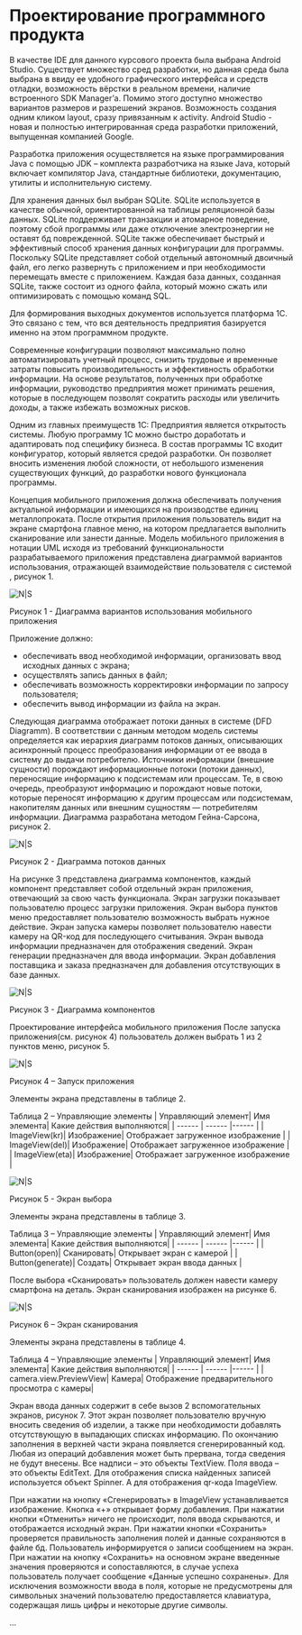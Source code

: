 # Проектирование программного продукта

В качестве IDE для данного курсового проекта была выбрана Android Studio. Существует множество сред разработки, но данная среда была выбрана в ввиду ее удобного графического интерфейса и средств отладки, возможность вёрстки в реальном времени, наличие встроенного SDK Manager’а. Помимо этого доступно множество вариантов размеров и разрешений экранов. Возможность создания одним кликом layout, сразу привязанным к activity. Android Studio - новая и полностью интегрированная среда разработки приложений, выпущенная компанией Google.  

Разработка приложения осуществляется на языке программирования Java с помощью JDK – комплекта разработчика на языке Java, который включает компилятор Java, стандартные библиотеки, документацию, утилиты и исполнительную систему.

Для хранения данных был выбран SQLite. SQLite используется в качестве обычной, ориентированной на таблицы реляционной базы данных. SQLite поддерживает транзакции и атомарное поведение, поэтому сбой программы или даже отключение электроэнергии не оставят бд поврежденной. SQLite также обеспечивает быстрый и эффективный способ хранения данных конфигурации для программы. Поскольку SQLite представляет собой отдельный автономный двоичный файл, его легко развернуть с приложением и при необходимости перемещать вместе с приложением. Каждая база данных, созданная SQLite, также состоит из одного файла, который можно сжать или оптимизировать с помощью команд SQL.

Для формирования выходных документов используется платформа 1С. Это связано с тем, что вся деятельность предприятия базируется именно на этом программном продукте.

Современные конфигурации позволяют максимально полно автоматизировать учетный процесс, снизить трудовые и временные затраты повысить производительность и эффективность обработки информации. На основе результатов, полученных при обработке информации, руководство предприятия может принимать решения, которые в последующем позволят сократить расходы или увеличить доходы, а также избежать возможных рисков.

Одним из главных преимуществ 1С: Предприятия является открытость системы. Любую программу 1С можно быстро доработать и адаптировать под специфику бизнеса. В состав программы 1С входит конфигуратор, который является средой разработки. Он позволяет вносить изменения любой сложности, от небольшого изменения существующих функций, до разработки нового функционала программы.

Концепция мобильного приложения должна обеспечивать получения актуальной информации и имеющихся на производстве единиц металлопроката. После открытия приложения пользователь видит на экране смартфона главное меню, на котором предлагается выполнить сканирование или занести данные. Модель мобильного приложения в нотации UML исходя из требований функциональности разрабатываемого приложения представлена диаграммой вариантов использования, отражающей взаимодействие пользователя с системой , рисунок 1.

![N|S](https://github.com/TatianaChes/KP/blob/master/Рисунок1.png)

Рисунок 1 - Диаграмма вариантов использования мобильного приложения

Приложение должно:
- обеспечивать ввод необходимой информации, организовать ввод исходных данных с экрана;
- осуществлять запись данных в файл;
- обеспечивать возможность корректировки информации по запросу пользователя;
- обеспечить вывод информации из файла на экран.

Следующая диаграмма отображает потоки данных в системе (DFD Diagramm). В соответствии с данным методом модель системы определяется как иерархия диаграмм потоков данных, описывающих асинхронный процесс преобразования информации от ее ввода в систему до выдачи потребителю. Источники информации (внешние сущности) порождают информационные потоки (потоки данных), переносящие информацию к подсистемам или процессам. Те, в свою очередь, преобразуют информацию и порождают новые потоки, которые переносят информацию к другим процессам или подсистемам, накопителям данных или внешним сущностям — потребителям информации. Диаграмма разработана методом Гейна-Сарсона, рисунок 2.

![N|S](https://github.com/TatianaChes/KP/blob/master/Рисунок2.png)

Рисунок 2 - Диаграмма потоков данных

На рисунке 3 представлена диаграмма компонентов, каждый компонент представляет собой отдельный экран приложения, отвечающий за свою часть функционала.
Экран загрузки показывает пользователю процесс загрузки приложения.
Экран выбора пунктов меню предоставляет пользователю возможность выбрать нужное действие.
Экран запуска камеры позволяет пользователю навести камеру на QR-код для последующего считывания.
Экран вывода информации предназначен для отображения сведений.
Экран генерации предназначен для ввода информации.
Экран добавления поставщика и заказа предназначен для добавления отсутствующих в базе данных.

![N|S](https://github.com/TatianaChes/KP/blob/master/Рисунок3.png)

Рисунок 3 - Диаграмма компонентов

Проектирование интерфейса мобильного приложения После запуска приложения(см. рисунок 4) пользователь должен выбрать 1 из 2
пунктов меню, рисунок 5.

![N|S](https://github.com/TatianaChes/KP/blob/master/Рисунок4.png)

Рисунок 4 – Запуск приложения

Элементы экрана представлены в таблице 2.

Таблица 2 – Управляющие элементы
| Управляющий элемент| Имя элемента| Какие действия выполняются|
| ------ | ------ |------ |
| ImageView(kr)| Изображение| Отображает загруженное изображение |
| ImageView(del)| Изображение| Отображает загруженное изображение |
| ImageView(eta)| Изображение| Отображает загруженное изображение |

![N|S](https://github.com/TatianaChes/KP/blob/master/Рисунок5.png)

Рисунок 5 - Экран выбора

Элементы экрана представлены в таблице 3.

Таблица 3 – Управляющие элементы
| Управляющий элемент| Имя элемента| Какие действия выполняются|
| ------ | ------ |------ |
| Button(open)| Сканировать| Открывает экран с камерой |
| Button(generate)| Создать| Открывает экран ввода данных |

После выбора «Сканировать» пользователь должен навести камеру смартфона на деталь. Экран сканирования изображен на рисунке 6.

![N|S](https://github.com/TatianaChes/KP/blob/master/Рисунок6.png)

Рисунок 6 – Экран сканирования

Элементы экрана представлены в таблице 4.

Таблица 4 – Управляющие элементы
| Управляющий элемент| Имя элемента| Какие действия выполняются|
| ------ | ------ |------ |
| camera.view.PreviewView| Камера| Отображение предварительного просмотра с камеры|

Экран ввода данных содержит в себе вызов 2 вспомогательных экранов, рисунок 7. Этот экран позволяет пользователю вручную вносить сведения об изделии, а также при необходимости добавлять отсутствующую в выпадающих списках информацию. По окончанию заполнения в верхней части экрана появляется сгенерированный код. Любая из операций добавления может быть прервана, тогда сведения не будут внесены. Все надписи – это объекты TextView. Поля ввода – это объекты EditText. Для отображения списка найденных записей используется объект Spinner. А для отображения qr-кода ImageView. 

При нажатии на кнопку «Сгенерировать» в ImageView устанавливается изображение. Кнопка «+» открывает форму добавления. При нажатии кнопки «Отменить» ничего не происходит, поля ввода скрываются, и отображается исходный экран. При нажатии кнопки «Сохранить» проверяется правильность заполнения полей и данные сохраняются в файле бд. Пользователь информируется о записи сообщением на экран. При нажатии на кнопку «Сохранить» на основном экране введенные значения проверяются и сопоставляются, в случае успеха пользователь получает сообщение «Данные успешно сохранены». Для исключения возможноcти ввода в поля, которые не предусмотрены для символьных значений пользователю предоставляется клавиатура, содержащая лишь цифры и некоторые другие символы.

...

